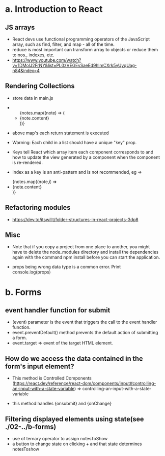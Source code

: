 # a. Introduction to React

## JS arrays

- React devs use functional programming operators of the JavaScript array, such as find, filter, and map - all of the time.
- reduce is most important can transform array to objects or reduce them to nos., indexes, etc.
- https://www.youtube.com/watch?v=1DMolJ2FrNY&list=PL0zVEGEvSaeEd9hlmCXrk5yUyqUag-n84&index=4

## Rendering Collections

- store data in main.js
- <ul>
        {notes.map((note) => (
          <li key={note.id}> {note.content}</li>
        ))}
  </ul>
- above map's each return statement is executed
- Warning: Each child in a list should have a unique "key" prop.
- Keys tell React which array item each component corresponds to and how to update the view generated by a component when the component is re-rendered.

- Index as a key is an anti-pattern and is not recommended, eg =>
<ul> {notes.map((note,i) => <li key={i}>{note.content} </li>)} </ul>

## Refactoring modules

- https://dev.to/itswillt/folder-structures-in-react-projects-3dp8

## Misc

- Note that if you copy a project from one place to another, you might have to delete the node_modules directory and install the dependencies again with the command npm install before you can start the application.

- props being wrong data type is a common error. Print console.log(props)

# b. Forms

## event handler function for submit

- (event) parameter is the event that triggers the call to the event handler function.
- event.preventDefault() method prevents the default action of submitting a form.
- event.target => event of the target HTML element.

## How do we access the data contained in the form's input element?

- This method is Controlled Components (https://react.dev/reference/react-dom/components/input#controlling-an-input-with-a-state-variable) => controlling-an-input-with-a-state-variable

- this method handles {onsubmit} and {onChange}

## Filtering displayed elements using state(see ./02-../b-forms)

- use of ternary operator to assign notesToShow
- a button to change state on clicking + and that state determines notesToshow
